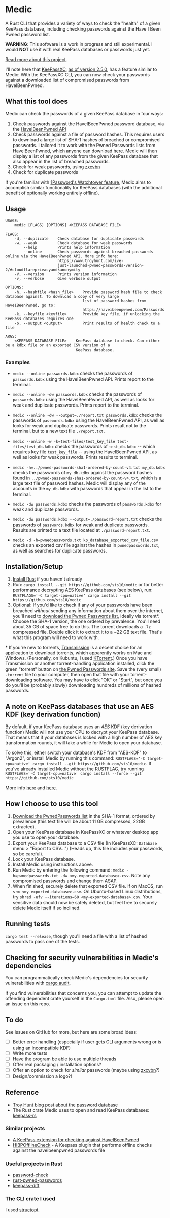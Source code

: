 # Medic

A Rust CLI that provides a variety of ways to check the "health" of a given KeePass database, including checking passwords against the Have I Been Pwned password list. 

**WARNING**: This software is a work in progress and still experimental. I would **NOT** use it with real KeePass databases or passwords just yet. 

[Read more about this project](https://sts10.github.io/2019/02/01/medic.html).

I'll note here that [KeePassXC](https://keepassxc.org/), [as of version 2.5.0](https://keepassxc.org/blog/2019-10-26-2.5.0-released/), has a feature similar to Medic: With the KeePassXC CLI, you can now check your passwords against a downloaded list of compromised passwords from HaveIBeenPwned. 

## What this tool does

Medic can check the passwords of a given KeePass database in four ways: 

1. Check passwords against the HaveIBeenPwned password database, via the [HaveIBeenPwned API](https://haveibeenpwned.com/API/v2#PwnedPasswords)
2. Check passwords against a file of password hashes. This requires users to download a large list of SHA-1 hashes of breached or compromised passwords. I tailored it to work with the Pwned Passwords lists from HaveIBeenPwned, which anyone can download [here](https://haveibeenpwned.com/Passwords). Medic will then display a list of any passwords from the given KeePass database that also appear in the list of breached passwords.
3. Check for weak passwords, using [zxcvbn](https://github.com/dropbox/zxcvbn)
4. Check for duplicate passwords

If you're familiar with [1Password's Watchtower feature](https://support.1password.com/watchtower/), Medic aims to accomplish similar functionality for KeePass databases (with the additional benefit of optionally working entirely offline).

## Usage

```text
USAGE:
    medic [FLAGS] [OPTIONS] <KEEPASS DATABASE FILE>

FLAGS:
    -d, --duplicate    Check database for duplicate passwords
    -w, --weak         Check database for weak passwords
        --help         Prints help information
        --online       Check passwords against breached passwords online via the HaveIBeenPwned API. More info here:
                       https://www.troyhunt.com/ive-
                       just-launched-pwned-passwords-version-2/#cloudflareprivacyandkanonymity
    -V, --version      Prints version information
    -v, --verbose      Give verbose output

OPTIONS:
    -h, --hashfile <hash_file>    Provide password hash file to check database against. To download a copy of very large
                                  list of password hashes from HaveIBeenPwned, go to:
                                  https://haveibeenpwned.com/Passwords
    -k, --keyfile <keyfile>       Provide key file, if unlocking the KeePass databases requires one
    -o, --output <output>         Print results of health check to a file

ARGS:
    <KEEPASS DATABASE FILE>    KeePass database to check. Can either be a kdbx file or an exported CSV version of a
                               KeePass database.
```

### Examples

- `medic --online passwords.kdbx` checks the passwords of `passwords.kdbx` using the HaveIBeenPwned API. Prints report to the terminal.

- `medic --online -dw passwords.kdbx` checks the passwords of `passwords.kdbx` using the HaveIBeenPwned API, as well as looks for weak and duplicate passwords. Prints report to the terminal.

- `medic --online -dw --output=./report.txt passwords.kdbx` checks the passwords of `passwords.kdbx` using the HaveIBeenPwned API, as well as looks for weak and duplicate passwords. Prints result not to the terminal, but to a new text file `./report.txt`.

- `medic --online -w -k=test-files/test_key_file test-files/test_db.kdbx` checks the passwords of `test_db.kdbx` -- which requires key file `test_key_file` -- using the HaveIBeenPwned API, as well as looks for weak passwords. Prints results to terminal.

- `medic -h=../pwned-passwords-sha1-ordered-by-count-v4.txt my_db.kdbx` checks the passwords of `my_db.kdbx` against the password hashes found in `../pwned-passwords-sha1-ordered-by-count-v4.txt`, which is a large text file of password hashes. Medic will display any of the accounts in the `my_db.kdbx` with passwords that appear in the list to the terminal.

- `medic -dw passwords.kdbx` checks the passwords of `passwords.kdbx` for weak and duplicate passwords.

- `medic -dw passwords.kdbx --output=./password-report.txt` checks the passwords of `passwords.kdbx` for weak and duplicate passwords. Results are printed to a text file located at `./password-report.txt`.

- `medic -d -h=pwnedpasswords.txt kp_database_exported_csv_file.csv` checks an exported csv file against the hashes in `pwnedpasswords.txt`, as well as searches for duplicate passwords.

## Installation/Setup

1. [Install Rust](https://www.rust-lang.org/tools/install) if you haven't already
2. Run: `cargo install --git https://github.com/sts10/medic` or for better performance decrypting AES KeePass databases (see below), run: `RUSTFLAGS='-C target-cpu=native' cargo install --git https://github.com/sts10/medic`
3. Optional: If you'd like to check if any of your passwords have been breached _without_ sending any information about them over the internet, you'll need to [download the Pwned Passwords list](https://haveibeenpwned.com/Passwords), ideally via torrent\*. Choose the SHA-1 version, the one ordered by prevalence. You'll need about 35 GB of space free to do this. The torrent downloads a `.7z` compressed file. Double click it to extract it to a ~22 GB text file. That's what this program will need to work with.

\* If you're new to torrents, [Transmission](https://transmissionbt.com) is a decent choice for an application to download torrents, which apparently works on Mac and Windows. (Personally, on Kubuntu, I used [KTorrent](https://www.kde.org/applications/internet/ktorrent/).) Once you have Transmission or another torrent-handling application installed, click the green "torrent" button on [the Pwned Passwords site](https://haveibeenpwned.com/Passwords). Save the (very small) `.torrent` file to your computer, then open that file with your torrent-downloading software. You may have to click "OK" or "Start", but once you do you'll be (probably slowly) downloading hundreds of millions of hashed passwords.

## A note on KeePass databases that use an AES KDF (key derivation function)

By default, if your KeePass database uses an _AES_ KDF (key derivation function) Medic will not use your CPU to decrypt your KeePass database. That means that if your databases is locked with a high number of AES key transformation rounds, it will take a while for Medic to open your database. 

To solve this, either switch your database's KDF from "AES-KDF" to "Argon2", or install Medic by running this command: `RUSTFLAGS='-C target-cpu=native' cargo install --git https://github.com/sts10/medic`. If you've already installed Medic without the RUSTFLAG, try running `RUSTFLAGS='-C target-cpu=native' cargo install --force --git https://github.com/sts10/medic`

More info [here](https://github.com/sseemayer/keepass-rs/issues/15#issuecomment-543615390) and [here](https://docs.rs/aes/0.3.2/aes/).

## How I choose to use this tool 

1. [Download the PwnedPasswords list](https://haveibeenpwned.com/Passwords) in the SHA-1 format, ordered by prevalence (this text file will be about 11 GB compressed, 22GB extracted). 
2. Open your KeePass database in KeePassXC or whatever desktop app you use to open your database. 
3. Export your KeePass database to a CSV file (In KeePassXC: `Database` menu > "Export to CSV...") (Heads up, this file includes your passwords, so be careful). 
4. Lock your KeePass database.
5. Install Medic using instructions above.
6. Run Medic by entering the following command: `medic -h=pwnedpasswords.txt -dw <my-exported-database>.csv`. Note any compromised passwords and change them ASAP.
7. When finished, securely delete that exported CSV file. If on MacOS, run `srm <my-exported-database>.csv`. On Ubuntu-based Linux distributions, try `shred -ufv --iterations=60 <my-exported-database>.csv`. Your sensitive data should now be safely deleted, but feel free to securely delete Medic itself if so inclined.

## Running tests

`cargo test --release`, though you'll need a file with a list of hashed passwords to pass one of the tests. 

## Checking for security vulnerabilities in Medic's dependencies

You can programmatically check Medic's dependencies for security vulnerabilities with [cargo audit](https://github.com/RustSec/cargo-audit). 

If you find vulnerabilities that concerns you, you can attempt to update the offending dependent crate yourself in the `Cargo.toml` file. Also, please open an issue on this repo.

## To do

See Issues on GitHub for more, but here are some broad ideas:

- [ ] Better error handling (especially if user gets CLI arguments wrong or is using an incompatible KDF)
- [ ] Write more tests 
- [ ] Have the program be able to use multiple threads
- [ ] Offer real packaging / installation options?
- [ ] Offer an option to check for _similar_ passwords (maybe using [zxcvbn](https://github.com/shssoichiro/zxcvbn-rs)?)
- [ ] Design/commission a logo?!

## Reference

- [Troy Hunt blog post about the password database](https://www.troyhunt.com/introducing-306-million-freely-downloadable-pwned-passwords/)
- The Rust crate Medic uses to open and read KeePass databases: [keepass-rs](https://github.com/sseemayer/keepass-rs)

### Similar projects
- [A KeePass extension for checking against HaveIBeenPwned](https://github.com/andrew-schofield/keepass2-haveibeenpwned)
- [HIBPOfflineCheck](https://github.com/mihaifm/HIBPOfflineCheck) - A Keepass plugin that performs offline checks against the haveibeenpwned passwords file

### Useful projects in Rust 
- [password-check](https://github.com/davidhewitt/password-check)
- [rust-pwned-passwords](https://github.com/master-d/rust-pwned-passwords)
- [keepass-diff](https://github.com/Narigo/keepass-diff)

### The CLI crate I used

I used [structopt](https://github.com/TeXitoi/structopt).
